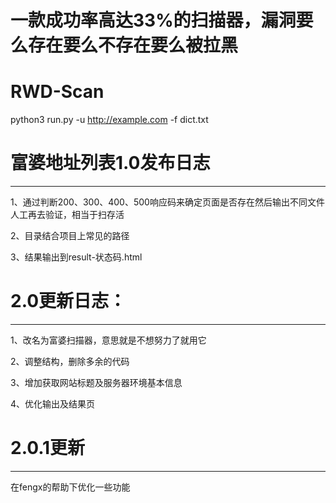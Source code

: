 # 一款成功率高达33%的扫描器，漏洞要么存在要么不存在要么被拉黑

# RWD-Scan
python3 run.py -u http://example.com -f dict.txt


# 富婆地址列表1.0发布日志

----------

1、通过判断200、300、400、500响应码来确定页面是否存在然后输出不同文件人工再去验证，相当于扫存活

2、目录结合项目上常见的路径

3、结果输出到result-状态码.html


# 2.0更新日志：

----------

1、改名为富婆扫描器，意思就是不想努力了就用它

2、调整结构，删除多余的代码

3、增加获取网站标题及服务器环境基本信息

4、优化输出及结果页

# 2.0.1更新

-----------

在fengx的帮助下优化一些功能
